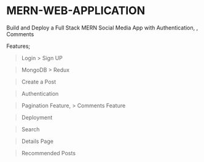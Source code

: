 # MERN-WEB-APPLICATION
Build and Deploy a Full Stack MERN Social Media App with Authentication, , Comments


Features;

>Login    > Sign UP

>MongoDB   > Redux

> Create a Post

>Authentication

> Pagination Feature,  > Comments Feature 

> Deployment

>Search

> Details Page

 >Recommended Posts                                            
